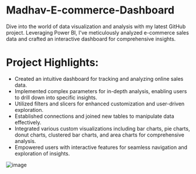 # Madhav-E-commerce-Dashboard
Dive into the world of data visualization and analysis with my latest GitHub project. Leveraging Power BI, I've meticulously analyzed e-commerce sales data and crafted an interactive dashboard for comprehensive insights.

# Project Highlights:
- Created an intuitive dashboard for tracking and analyzing online sales data.
- Implemented complex parameters for in-depth analysis, enabling users to drill down into specific insights.
- Utilized filters and slicers for enhanced customization and user-driven exploration.
- Established connections and joined new tables to manipulate data effectively.
- Integrated various custom visualizations including bar charts, pie charts, donut charts, clustered bar charts, and area charts for comprehensive analysis.
- Empowered users with interactive features for seamless navigation and exploration of insights.

![image](https://github.com/mayureshvaradkar/Madhav-E-commerce-Dashboard/assets/43683351/3e2365f9-2908-4b76-a6aa-a84146e9abb0)
